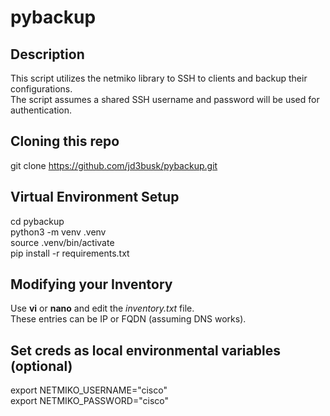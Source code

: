 # pybackup
## Description
This script utilizes the netmiko library to SSH to clients and backup their configurations.\
The script assumes a shared SSH username and password will be used for authentication.

## Cloning this repo
git clone https://github.com/jd3busk/pybackup.git

## Virtual Environment Setup
cd pybackup\
python3 -m venv .venv\
source .venv/bin/activate\
pip install -r requirements.txt

## Modifying your Inventory
Use **vi** or **nano** and edit the _inventory.txt_ file.\
These entries can be IP or FQDN (assuming DNS works).

## Set creds as local environmental variables (optional)
export NETMIKO_USERNAME="cisco"\
export NETMIKO_PASSWORD="cisco"
